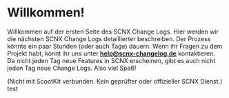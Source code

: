 # Willkommen!

Willkommen auf der ersten Seite des SCNX Change Logs. Hier werden wir die nächsten SCNX Change Logs detaillierter beschreiben. Der Prozess könnte ein paar Stunden (oder auch Tage) dauern. Wenn ihr Fragen zu dem Projekt habt, könnt ihr uns unter **help@scnx-changelog.de** kontaktieren. Da nicht jeden Tag neue Features in SCNX erscheinen, gibt es auch nicht jeden Tag neue Change Logs. Also viel Spaß!&#x20;

(Nicht mit ScootKit verbunden. Kein geprüfter oder offizieller SCNX Dienst.)
test

